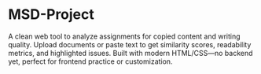 # MSD-Project
A clean web tool to analyze assignments for copied content and writing quality. Upload documents or paste text to get similarity scores, readability metrics, and highlighted issues. Built with modern HTML/CSS—no backend yet, perfect for frontend practice or customization.

